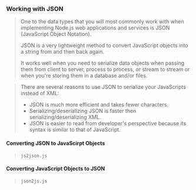 ### Working with JSON
> One to the data types that you will most commonly work with when implementing Node.js web applications and services is JSON (JavaScript Object Notation).
>
> JSON is a very lightweight method to convert JavaScript objects into a string from and then back again.
>
> It works well when you need to serialize data objects when passing them from client to server, process to process, or stream to stream or when you're storing them in a database and/or files.

> There are several reasons to use JSON to serialize your JavaScripts instead of XML:
> - JSON is much more efficient and takes fewer characters.
> - Serializing/deserializing JSON is faster then serializing/deserializing XML.
> - JSON is easier to read from developer's perspective because its syntax is similar to that of JavaScript.

#### Converting JSON to JavaScirpt Objects
> `js2json.js`

#### Converting JavaScript Objects to JSON
> `json2js.js`


